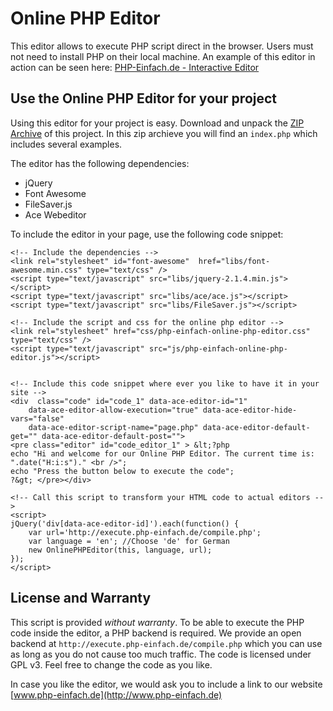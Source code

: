 # Online PHP Editor
This editor allows to execute PHP script direct in the browser. Users must not need to install PHP on their local machine. An example of this editor in action can be seen here: [PHP-Einfach.de - Interactive Editor](http://www.php-einfach.de/interaktiver-editor/)

## Use the Online PHP Editor for your project
Using this editor for your project is easy. Download and unpack the [ZIP Archive](https://github.com/PHP-Einfach/online-php-editor/archive/master.zip) of this project. In this zip archieve you will find an `index.php` which includes several examples.

The editor has the following dependencies:
* jQuery
* Font Awesome
* FileSaver.js
* Ace Webeditor

To include the editor in your page, use the following code snippet:
```
<!-- Include the dependencies -->
<link rel="stylesheet" id="font-awesome"  href="libs/font-awesome.min.css" type="text/css" />
<script type="text/javascript" src="libs/jquery-2.1.4.min.js"></script>	
<script type="text/javascript" src="libs/ace/ace.js"></script>
<script type="text/javascript" src="libs/FileSaver.js"></script>

<!-- Include the script and css for the online php editor -->	
<link rel="stylesheet" href="css/php-einfach-online-php-editor.css" type="text/css" />
<script type="text/javascript" src="js/php-einfach-online-php-editor.js"></script>


<!-- Include this code snippet where ever you like to have it in your site -->
<div  class="code" id="code_1" data-ace-editor-id="1"
	data-ace-editor-allow-execution="true" data-ace-editor-hide-vars="false" 
	data-ace-editor-script-name="page.php" data-ace-editor-default-get="" data-ace-editor-default-post="">
<pre class="editor" id="code_editor_1" > &lt;?php
echo "Hi and welcome for our Online PHP Editor. The current time is: ".date("H:i:s")." <br />";
echo "Press the button below to execute the code";
?&gt; </pre></div>

<!-- Call this script to transform your HTML code to actual editors -->
<script>
jQuery('div[data-ace-editor-id]').each(function() {
	var url='http://execute.php-einfach.de/compile.php';
	var language = 'en'; //Choose 'de' for German
	new OnlinePHPEditor(this, language, url);
});
</script>
```
## License and Warranty
This script is provided *without warranty*. To be able to execute the PHP code inside the editor, a PHP backend is required. We provide an open backend at `http://execute.php-einfach.de/compile.php` which you can use as long as you do not cause too much traffic.
The code is licensed under GPL v3. Feel free to change the code as you like.

In case you like the editor, we would ask you to include a link to our website [www.php-einfach.de](http://www.php-einfach.de)

